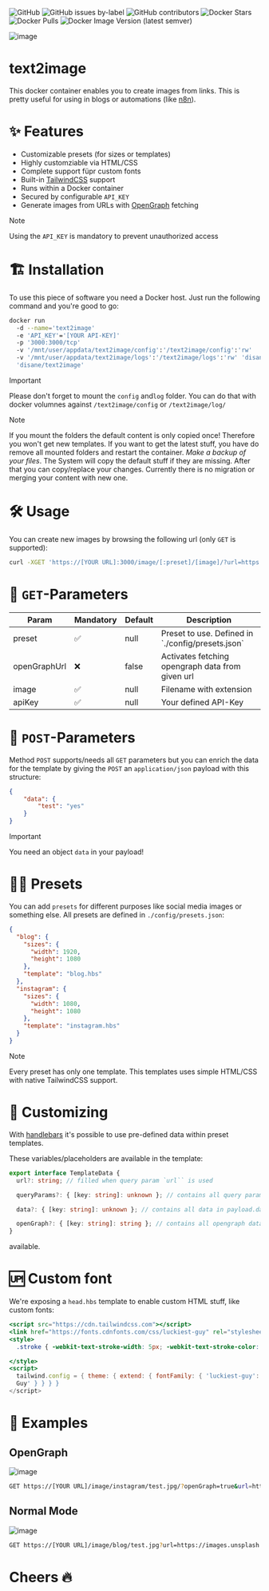 ![GitHub](https://img.shields.io/github/license/Disane87/text2image-nodejs)
![GitHub issues by-label](https://img.shields.io/github/issues/Disane87/text2image-nodejs/bug?color=red)
![GitHub contributors](https://img.shields.io/github/contributors/Disane87/text2image-nodejs)
![Docker Stars](https://img.shields.io/docker/stars/disane/text2image)
![Docker Pulls](https://img.shields.io/docker/pulls/disane/text2image)
![Docker Image Version (latest semver)](https://img.shields.io/docker/v/disane/text2image)

![image](./public/text2image.png)

# text2image

This docker container enables you to create images from links. This is pretty useful for using in blogs or automations (like [n8n](https://blog.disane.dev/n8n-unleashed/)).

# ✨ Features

- Customizable presets (for sizes or templates)
- Highly customziable via HTML/CSS
- Complete support füpr custom fonts
- Built-in [TailwindCSS](https://tailwindcss.com/docs/installation) support
- Runs within a Docker container
- Secured by configurable `API_KEY`
- Generate images from URLs with [OpenGraph](https://ogp.me/) fetching

> [!NOTE]
> Using the `API_KEY` is mandatory to prevent unauthorized access

# 🏗️ Installation

To use this piece of software you need a Docker host. Just run the following command and you're good to go:

```bash
docker run
  -d --name='text2image'
  -e 'API_KEY'='[YOUR API-KEY]'
  -p '3000:3000/tcp'
  -v '/mnt/user/appdata/text2image/config':'/text2image/config':'rw'
  -v '/mnt/user/appdata/text2image/logs':'/text2image/logs':'rw' 'disane/text2image'
  'disane/text2image'

```

> [!IMPORTANT]
> Please don't forget to mount the `config` and`log` folder. You can do that with docker volumnes against `/text2image/config` or `/text2image/log/`

> [!NOTE]
> If you mount the folders the default content is only copied once! Therefore you won't get new templates. If you want to get the latest stuff, you have do remove all mounted folders and restart the container. _Make a backup of your files_. The System will copy the default stuff if they are missing. After that you can copy/replace your changes. Currently there is no migration or merging your content with new one.

# 🛠️ Usage

You can create new images by browsing the following url (only `GET` is supported):

```bash
curl -XGET 'https://[YOUR URL]:3000/image/[:preset]/[image]/?url=https://images.unsplash.com/photo-1682686581660-3693f0c588d2&text=Test&apiKey=[YOUR APIKEY]'
```

# 🤔 `GET`-Parameters

| Param         | Mandatory | Default | Description                                                    |
| ---------     | --------- | ------- | -------------------------------------------------------------- |
| preset        | ✅        | null    | Preset to use. Defined in \`./config/presets.json\`            |
| openGraphUrl  | ❌         | false   | Activates fetching opengraph data from given url               |
| image         | ✅         | null    | Filename with extension                                        |
| apiKey        | ✅         | null    | Your defined API-Key                                           |

# 🤔 `POST`-Parameters

Method `POST` supports/needs all `GET` parameters but you can enrich the data for the template by giving the `POST` an `application/json` payload with this structure:
``` json
{
    "data": {
        "test": "yes"
    }
}
```

> [!IMPORTANT]
> You need an object `data` in your payload!


# 👨‍💻 Presets

You can add `presets` for different purposes like social media images or something else. All presets are defined in `./config/presets.json`:

```json
{
  "blog": {
    "sizes": {
      "width": 1920,
      "height": 1080
    },
    "template": "blog.hbs"
  },
  "instagram": {
    "sizes": {
      "width": 1080,
      "height": 1080
    },
    "template": "instagram.hbs"
  }
}
```

> [!NOTE]
> Every preset has only one template. This templates uses simple HTML/CSS with native TailwindCSS support.


# 💫 Customizing

With [handlebars](https://handlebarsjs.com/) it's possible to use pre-defined data within preset templates.

These variables/placeholders are available in the template:
```ts
export interface TemplateData {
  url?: string; // filled when query param `url`` is used

  queryParams?: { [key: string]: unknown }; // contains all query params

  data?: { [key: string]: unknown }; // contains all data in payload.data

  openGraph?: { [key: string]: string }; // contains all opengraph data (when `openGraphUrl` is used)
}

```

available.

# 🆙 Custom font

We're exposing a `head.hbs` template to enable custom HTML stuff, like custom fonts:

```hbs
<script src="https://cdn.tailwindcss.com"></script>
<link href="https://fonts.cdnfonts.com/css/luckiest-guy" rel="stylesheet" />
<style>
  .stroke { -webkit-text-stroke-width: 5px; -webkit-text-stroke-color: #000; }

</style>
<script>
  tailwind.config = { theme: { extend: { fontFamily: { 'luckiest-guy': 'Luckiest
  Guy' } } } }
</script>
```

# 🚀 Examples

## OpenGraph

![image](./public/openGraph.png)

```bash
GET https://[YOUR URL]/image/instagram/test.jpg/?openGraph=true&url=https://blog.disane.dev/pseudo-selector-nth-child-ganz-einfach-erklart/
```

## Normal Mode

![image](./public/normalMode.png)

```bash
GET https://[YOUR URL]/image/blog/test.jpg?url=https://images.unsplash.com/photo-1682687982468-4584ff11f88a&text=Wonderful%20image
```

# Cheers 🔥